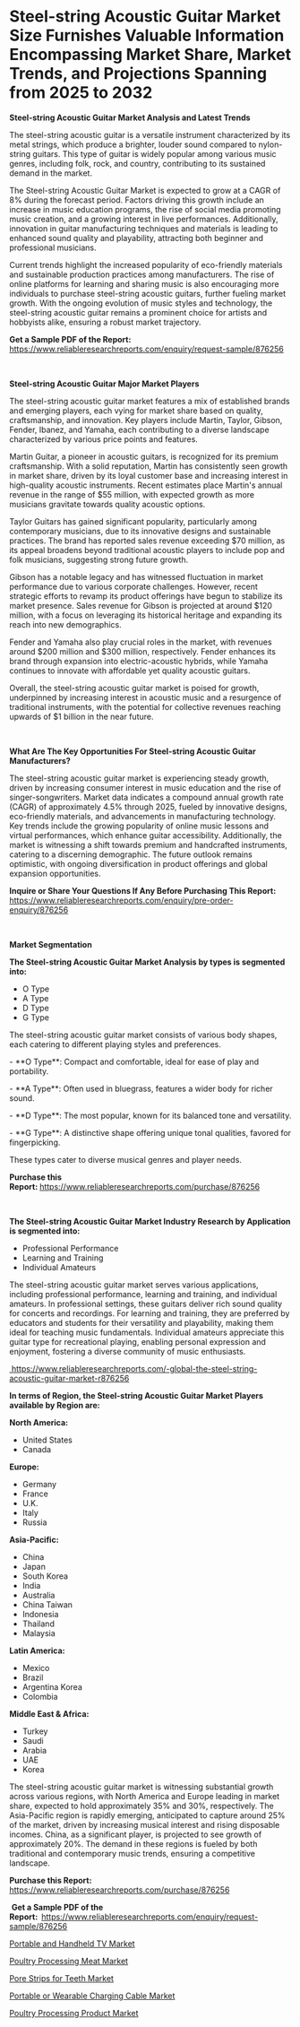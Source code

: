 <p><h1>Steel-string Acoustic Guitar Market Size Furnishes Valuable Information Encompassing Market Share, Market Trends, and Projections Spanning from 2025 to 2032</h1></p><p><strong>Steel-string Acoustic Guitar Market Analysis and Latest Trends</strong></p>
<p><p>The steel-string acoustic guitar is a versatile instrument characterized by its metal strings, which produce a brighter, louder sound compared to nylon-string guitars. This type of guitar is widely popular among various music genres, including folk, rock, and country, contributing to its sustained demand in the market.</p><p>The Steel-string Acoustic Guitar Market is expected to grow at a CAGR of 8% during the forecast period. Factors driving this growth include an increase in music education programs, the rise of social media promoting music creation, and a growing interest in live performances. Additionally, innovation in guitar manufacturing techniques and materials is leading to enhanced sound quality and playability, attracting both beginner and professional musicians.</p><p>Current trends highlight the increased popularity of eco-friendly materials and sustainable production practices among manufacturers. The rise of online platforms for learning and sharing music is also encouraging more individuals to purchase steel-string acoustic guitars, further fueling market growth. With the ongoing evolution of music styles and technology, the steel-string acoustic guitar remains a prominent choice for artists and hobbyists alike, ensuring a robust market trajectory.</p></p>
<p><strong>Get a Sample PDF of the Report:&nbsp;</strong> <a href="https://www.reliableresearchreports.com/enquiry/request-sample/876256?utm_campaign=9&utm_medium=2&utm_source=Github&utm_content=ia&utm_term=21032025&utm_id=steel-string-acoustic-guitar">https://www.reliableresearchreports.com/enquiry/request-sample/876256</a></p>
<p>&nbsp;</p>
<p><strong>Steel-string Acoustic Guitar Major Market Players</strong></p>
<p><p>The steel-string acoustic guitar market features a mix of established brands and emerging players, each vying for market share based on quality, craftsmanship, and innovation. Key players include Martin, Taylor, Gibson, Fender, Ibanez, and Yamaha, each contributing to a diverse landscape characterized by various price points and features.</p><p>Martin Guitar, a pioneer in acoustic guitars, is recognized for its premium craftsmanship. With a solid reputation, Martin has consistently seen growth in market share, driven by its loyal customer base and increasing interest in high-quality acoustic instruments. Recent estimates place Martin's annual revenue in the range of $55 million, with expected growth as more musicians gravitate towards quality acoustic options.</p><p>Taylor Guitars has gained significant popularity, particularly among contemporary musicians, due to its innovative designs and sustainable practices. The brand has reported sales revenue exceeding $70 million, as its appeal broadens beyond traditional acoustic players to include pop and folk musicians, suggesting strong future growth.</p><p>Gibson has a notable legacy and has witnessed fluctuation in market performance due to various corporate challenges. However, recent strategic efforts to revamp its product offerings have begun to stabilize its market presence. Sales revenue for Gibson is projected at around $120 million, with a focus on leveraging its historical heritage and expanding its reach into new demographics.</p><p>Fender and Yamaha also play crucial roles in the market, with revenues around $200 million and $300 million, respectively. Fender enhances its brand through expansion into electric-acoustic hybrids, while Yamaha continues to innovate with affordable yet quality acoustic guitars.</p><p>Overall, the steel-string acoustic guitar market is poised for growth, underpinned by increasing interest in acoustic music and a resurgence of traditional instruments, with the potential for collective revenues reaching upwards of $1 billion in the near future.</p></p>
<p>&nbsp;</p>
<p><strong>What Are The Key Opportunities For Steel-string Acoustic Guitar Manufacturers?</strong></p>
<p><p>The steel-string acoustic guitar market is experiencing steady growth, driven by increasing consumer interest in music education and the rise of singer-songwriters. Market data indicates a compound annual growth rate (CAGR) of approximately 4.5% through 2025, fueled by innovative designs, eco-friendly materials, and advancements in manufacturing technology. Key trends include the growing popularity of online music lessons and virtual performances, which enhance guitar accessibility. Additionally, the market is witnessing a shift towards premium and handcrafted instruments, catering to a discerning demographic. The future outlook remains optimistic, with ongoing diversification in product offerings and global expansion opportunities.</p></p>
<p><strong>Inquire or Share Your Questions If Any Before Purchasing This Report:</strong> <a href="https://www.reliableresearchreports.com/enquiry/pre-order-enquiry/876256?utm_campaign=9&utm_medium=2&utm_source=Github&utm_content=ia&utm_term=21032025&utm_id=steel-string-acoustic-guitar">https://www.reliableresearchreports.com/enquiry/pre-order-enquiry/876256</a></p>
<p>&nbsp;</p>
<p><strong>Market Segmentation</strong></p>
<p><strong>The Steel-string Acoustic Guitar Market Analysis by types is segmented into:</strong></p>
<p><ul><li>O Type</li><li>A Type</li><li>D Type</li><li>G Type</li></ul></p>
<p><p>The steel-string acoustic guitar market consists of various body shapes, each catering to different playing styles and preferences. </p><p>- **O Type**: Compact and comfortable, ideal for ease of play and portability. </p><p>- **A Type**: Often used in bluegrass, features a wider body for richer sound. </p><p>- **D Type**: The most popular, known for its balanced tone and versatility. </p><p>- **G Type**: A distinctive shape offering unique tonal qualities, favored for fingerpicking. </p><p>These types cater to diverse musical genres and player needs.</p></p>
<p><strong>Purchase this Report:&nbsp;</strong><a href="https://www.reliableresearchreports.com/purchase/876256?utm_campaign=9&utm_medium=2&utm_source=Github&utm_content=ia&utm_term=21032025&utm_id=steel-string-acoustic-guitar">https://www.reliableresearchreports.com/purchase/876256</a></p>
<p>&nbsp;</p>
<p><strong>The Steel-string Acoustic Guitar Market Industry Research by Application is segmented into:</strong></p>
<p><ul><li>Professional Performance</li><li>Learning and Training</li><li>Individual Amateurs</li></ul></p>
<p><p>The steel-string acoustic guitar market serves various applications, including professional performance, learning and training, and individual amateurs. In professional settings, these guitars deliver rich sound quality for concerts and recordings. For learning and training, they are preferred by educators and students for their versatility and playability, making them ideal for teaching music fundamentals. Individual amateurs appreciate this guitar type for recreational playing, enabling personal expression and enjoyment, fostering a diverse community of music enthusiasts.</p></p>
<p><a href="https://www.reliableresearchreports.com/-global-the-steel-string-acoustic-guitar-market-r876256?utm_campaign=9&utm_medium=2&utm_source=Github&utm_content=ia&utm_term=21032025&utm_id=steel-string-acoustic-guitar">&nbsp;https://www.reliableresearchreports.com/-global-the-steel-string-acoustic-guitar-market-r876256</a></p>
<p><strong>In terms of Region, the Steel-string Acoustic Guitar Market Players available by Region are:</strong></p>
<p>
    <p> <strong> North America: </strong>
        <ul>
            <li>United States</li>
            <li>Canada</li>
        </ul>
        </p> 
    <p> <strong> Europe: </strong>
        <ul>
            <li>Germany</li>
            <li>France</li>
            <li>U.K.</li>
            <li>Italy</li>
            <li>Russia</li>
        </ul>
        </p> 
    <p> <strong> Asia-Pacific: </strong>
        <ul>
            <li>China</li>
            <li>Japan</li>
            <li>South Korea</li>
            <li>India</li>
            <li>Australia</li>
            <li>China Taiwan</li>
            <li>Indonesia</li>
            <li>Thailand</li>
            <li>Malaysia</li>
        </ul>
        </p> 
    <p> <strong> Latin America: </strong>
        <ul>
            <li>Mexico</li>
            <li>Brazil</li>
            <li>Argentina Korea</li>
            <li>Colombia</li>
        </ul>
        </p> 
    <p> <strong> Middle East & Africa: </strong>
        <ul>
            <li>Turkey</li>
            <li>Saudi</li>
            <li>Arabia</li>
            <li>UAE</li>
            <li>Korea</li>
        </ul>
    </p>
    </p>
<p><p>The steel-string acoustic guitar market is witnessing substantial growth across various regions, with North America and Europe leading in market share, expected to hold approximately 35% and 30%, respectively. The Asia-Pacific region is rapidly emerging, anticipated to capture around 25% of the market, driven by increasing musical interest and rising disposable incomes. China, as a significant player, is projected to see growth of approximately 20%. The demand in these regions is fueled by both traditional and contemporary music trends, ensuring a competitive landscape.</p></p>
<p><strong>Purchase this Report: </strong><a href="https://www.reliableresearchreports.com/purchase/876256?utm_campaign=9&utm_medium=2&utm_source=Github&utm_content=ia&utm_term=21032025&utm_id=steel-string-acoustic-guitar">https://www.reliableresearchreports.com/purchase/876256</a></p>
<p>&nbsp;<strong>Get a Sample PDF of the Report:&nbsp;&nbsp;</strong><a href="https://www.reliableresearchreports.com/enquiry/request-sample/876256?utm_campaign=9&utm_medium=2&utm_source=Github&utm_content=ia&utm_term=21032025&utm_id=steel-string-acoustic-guitar">https://www.reliableresearchreports.com/enquiry/request-sample/876256</a></p>
<p><strong></strong></p>
<p><p><a href="https://github.com/comasnickie/Market-Research-Report-List-1/blob/main/portable-and-handheld-tv-market.md?utm_campaign=9&utm_medium=2&utm_source=Github&utm_content=ia&utm_term=21032025&utm_id=steel-string-acoustic-guitar">Portable and Handheld TV Market</a></p><p><a href="https://github.com/tashiafun920/Market-Research-Report-List-1/blob/main/poultry-processing-meat-market.md?utm_campaign=9&utm_medium=2&utm_source=Github&utm_content=ia&utm_term=21032025&utm_id=steel-string-acoustic-guitar">Poultry Processing Meat Market</a></p><p><a href="https://github.com/mcfred89/Market-Research-Report-List-1/blob/main/pore-strips-for-teeth-market.md?utm_campaign=9&utm_medium=2&utm_source=Github&utm_content=ia&utm_term=21032025&utm_id=steel-string-acoustic-guitar">Pore Strips for Teeth Market</a></p><p><a href="https://github.com/toldenargelia86/Market-Research-Report-List-1/blob/main/portable-or-wearable-charging-cable-market.md?utm_campaign=9&utm_medium=2&utm_source=Github&utm_content=ia&utm_term=21032025&utm_id=steel-string-acoustic-guitar">Portable or Wearable Charging Cable Market</a></p><p><a href="https://github.com/ezahdyre/Market-Research-Report-List-1/blob/main/poultry-processing-product-market.md?utm_campaign=9&utm_medium=2&utm_source=Github&utm_content=ia&utm_term=21032025&utm_id=steel-string-acoustic-guitar">Poultry Processing Product Market</a></p></p>